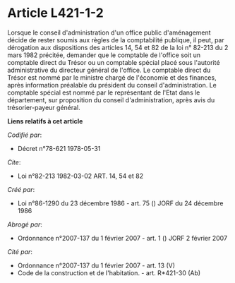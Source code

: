 # Article L421-1-2

Lorsque le conseil d'administration d'un office public d'aménagement décide de rester soumis aux règles de la comptabilité
publique, il peut, par dérogation aux dispositions des articles 14, 54 et 82 de la loi n° 82-213 du 2 mars 1982 précitée,
demander que le comptable de l'office soit un comptable direct du Trésor ou un comptable spécial placé sous l'autorité
administrative du directeur général de l'office. Le comptable direct du Trésor est nommé par le ministre chargé de l'économie
et des finances, après information préalable du président du conseil d'administration. Le comptable spécial est nommé par le
représentant de l'Etat dans le département, sur proposition du conseil d'administration, après avis du trésorier-payeur
général.

**Liens relatifs à cet article**

_Codifié par_:

  - Décret n°78-621 1978-05-31

_Cite_:

  - Loi n°82-213 1982-03-02 ART. 14, 54 et 82

_Créé par_:

  - Loi n°86-1290 du 23 décembre 1986 - art. 75 () JORF du 24 décembre 1986

_Abrogé par_:

  - Ordonnance n°2007-137 du 1 février 2007 - art. 1 () JORF 2 février 2007

_Cité par_:

  - Ordonnance n°2007-137 du 1 février 2007 - art. 13 (V)
  - Code de la construction et de l'habitation. - art. R*421-30 (Ab)
